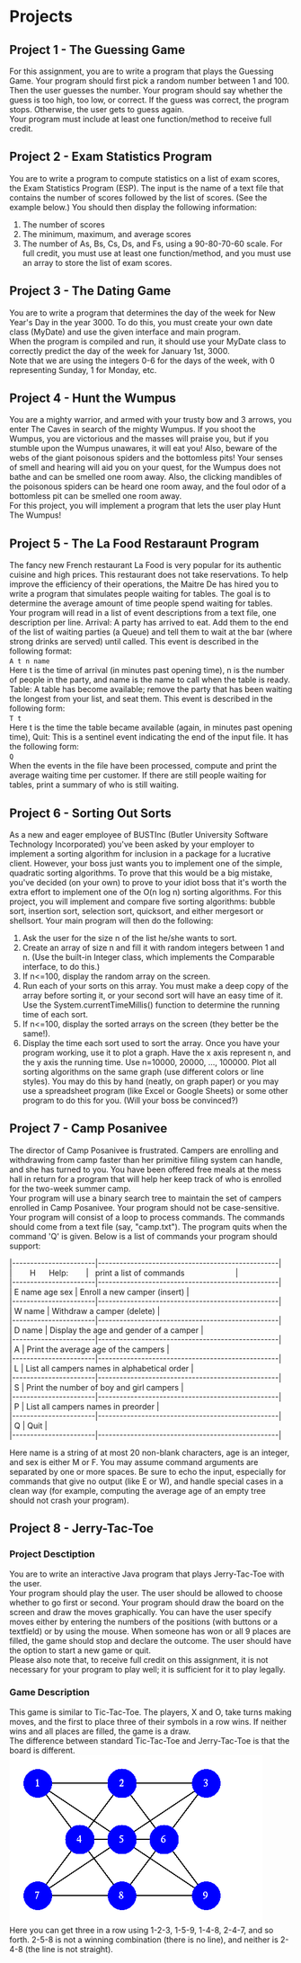 # Projects

## Project 1 - The Guessing Game
For this assignment, you are to write a program that plays the Guessing Game. Your program should first pick a random number between 1 and 100. Then the user guesses the number. Your program should say whether the guess is too high, too low, or correct. If the guess was correct, the program stops. Otherwise, the user gets to guess again.</br>
Your program must include at least one function/method to receive full credit.

## Project 2 - Exam Statistics Program
You are to write a program to compute statistics on a list of exam scores, the Exam Statistics Program (ESP). The input is the name of a text file that contains the number of scores followed by the list of scores. (See the example below.) You should then display the following information:
1. The number of scores
1. The minimum, maximum, and average scores
1. The number of As, Bs, Cs, Ds, and Fs, using a 90-80-70-60 scale.
For full credit, you must use at least one function/method, and you must use an array to store the list of exam scores.

## Project 3 - The Dating Game
You are to write a program that determines the day of the week for New Year's Day in the year 3000. To do this, you must create your own date class (MyDate) and use the given interface and main program.</br>
When the program is compiled and run, it should use your MyDate class to correctly predict the day of the week for January 1st, 3000.</br>
Note that we are using the integers 0-6 for the days of the week, with 0 representing Sunday, 1 for Monday, etc.

## Project 4 - Hunt the Wumpus
You are a mighty warrior, and armed with your trusty bow and 3 arrows, you enter The Caves in search of the mighty Wumpus. If you shoot the Wumpus, you are victorious and the masses will praise you, but if you stumble upon the Wumpus unawares, it will eat you! Also, beware of the webs of the giant poisonous spiders and the bottomless pits!
Your senses of smell and hearing will aid you on your quest, for the Wumpus does not bathe and can be smelled one room away. Also, the clicking mandibles of the poisonous spiders can be heard one room away, and the foul odor of a bottomless pit can be smelled one room away. </br>
For this project, you will implement a program that lets the user play Hunt The Wumpus!

## Project 5 - The La Food Restaraunt Program
The fancy new French restaurant La Food is very popular for its authentic cuisine and high prices. This restaurant does not take reservations. To help improve the efficiency of their operations, the Maitre De has hired you to write a program that simulates people waiting for tables. The goal is to determine the average amount of time people spend waiting for tables.</br>
Your program will read in a list of event descriptions from a text file, one description per line.
Arrival: A party has arrived to eat. Add them to the end of the list of waiting parties (a Queue) and tell them to wait at the bar (where strong drinks are served) until called. This event is described in the following format:</br>
`A t n name`</br>
Here t is the time of arrival (in minutes past opening time), n is the number of people in the party, and name is the name to call when the table is ready.</br>
Table: A table has become available; remove the party that has been waiting the longest from your list, and seat them. This event is described in the following form:</br>
`T t`</br>
Here t is the time the table became available (again, in minutes past opening time),
Quit: This is a sentinel event indicating the end of the input file. It has the following form:</br>
`Q`</br>
When the events in the file have been processed, compute and print the average waiting time per customer. If there are still people waiting for tables, print a summary of who is still waiting.

## Project 6 - Sorting Out Sorts
As a new and eager employee of BUSTInc (Butler University Software Technology Incorporated) you've been asked by your employer to implement a sorting algorithm for inclusion in a package for a lucrative client. However, your boss just wants you to implement one of the simple, quadratic sorting algorithms. To prove that this would be a big mistake, you've decided (on your own) to prove to your idiot boss that it's worth the extra effort to implement one of the O(n log n) sorting algorithms. For this project, you will implement and compare five sorting algorithms: bubble sort, insertion sort, selection sort, quicksort, and either mergesort or shellsort. Your main program will then do the following:

 1. Ask the user for the size n of the list he/she wants to sort.
1. Create an array of size n and fill it with random integers between 1 and n. 
(Use the built-in Integer class, which implements the Comparable interface, to do this.) 
1. If n<=100, display the random array on the screen.
1. Run each of your sorts on this array. You must make a deep copy of the array before sorting it, or your second sort will have an easy time of it. Use the System.currentTimeMillis() function to determine the running time of each sort.
1. If n<=100, display the sorted arrays on the screen (they better be the same!).
1. Display the time each sort used to sort the array.
Once you have your program working, use it to plot a graph. Have the x axis represent n, and the y axis the running time. Use n=10000, 20000, ..., 100000. Plot all sorting algorithms on the same graph (use different colors or line styles). You may do this by hand (neatly, on graph paper) or you may use a spreadsheet program (like Excel or Google Sheets) or some other program to do this for you. (Will your boss be convinced?)

## Project 7 - Camp Posanivee
The director of Camp Posanivee is frustrated. Campers are enrolling and withdrawing from camp faster than her primitive filing system can handle, and she has turned to you. You have been offered free meals at the mess hall in return for a program that will help her keep track of who is enrolled for the two-week summer camp. </br>
Your program will use a binary search tree to maintain the set of campers enrolled in Camp Posanivee. Your program should not be case-sensitive. </br>
Your program will consist of a loop to process commands. The commands should come from a text file (say, "camp.txt"). The program quits when the command 'Q' is given. Below is a list of commands your program should support:</br>

|-----------------------|--------------------------------------------------|</br>
|&nbsp;&nbsp;&nbsp;&nbsp;&nbsp;&nbsp;&nbsp;&nbsp;H&nbsp;&nbsp;&nbsp;&nbsp;&nbsp;&nbsp;Help:&nbsp;&nbsp;&nbsp;&nbsp;&nbsp;&nbsp;&nbsp;&nbsp;|&nbsp;&nbsp;&nbsp;print a list of commands&nbsp;&nbsp;&nbsp;&nbsp;&nbsp;&nbsp;&nbsp;&nbsp;&nbsp;&nbsp;&nbsp;&nbsp;&nbsp;&nbsp;&nbsp;&nbsp;&nbsp;&nbsp;&nbsp;&nbsp;&nbsp;&nbsp;&nbsp;|</br>
|-----------------------|--------------------------------------------------|</br>
|   E      name age sex |   Enroll a new camper (insert)                   |</br>
|-----------------------|--------------------------------------------------|</br>
|   W      name	        |   Withdraw a camper (delete)                     |</br>
|-----------------------|--------------------------------------------------|</br>
|   D      name	        |   Display the age and gender of a camper         |</br>
|-----------------------|--------------------------------------------------|</br>
|   A	                  |   Print the average age of the campers           |</br>
|-----------------------|--------------------------------------------------|</br>
|   L	                  |   List all campers names in alphabetical order   |</br>
|-----------------------|--------------------------------------------------|</br>
|   S	                  |   Print the number of boy and girl campers       |</br>
|-----------------------|--------------------------------------------------|</br>
|   P	                  |   List all campers names in preorder             |</br>
|-----------------------|--------------------------------------------------|</br>
|   Q	                  |   Quit                                           |</br>
|-----------------------|--------------------------------------------------|</br>

Here name is a string of at most 20 non-blank characters, age is an integer, and sex is either M or F. You may assume command arguments are separated by one or more spaces.
Be sure to echo the input, especially for commands that give no output (like E or W), and handle special cases in a clean way (for example, computing the average age of an empty tree should not crash your program).


## Project 8 - Jerry-Tac-Toe

### Project Desctiption
You are to write an interactive Java program that plays Jerry-Tac-Toe with the user.</br>
Your program should play the user. The user should be allowed to choose whether to go first or second. Your program should draw the board on the screen and draw the moves graphically. You can have the user specify moves either by entering the numbers of the positions (with buttons or a textfield) or by using the mouse. When someone has won or all 9 places are filled, the game should stop and declare the outcome. The user should have the option to start a new game or quit. </br>
Please also note that, to receive full credit on this assignment, it is not necessary for your program to play well; it is sufficient for it to play legally.</br>

### Game Description
This game is similar to Tic-Tac-Toe. The players, X and O, take turns making moves, and the first to place three of their symbols in a row wins. If neither wins and all places are filled, the game is a draw.</br>
The difference between standard Tic-Tac-Toe and Jerry-Tac-Toe is that the board is different.</br>
![alt text](https://github.com/RachelBurke/CS248/blob/master/Projects/jtt.gif)</br>
Here you can get three in a row using 1-2-3, 1-5-9, 1-4-8, 2-4-7, and so forth. 2-5-8 is not a winning combination (there is no line), and neither is 2-4-8 (the line is not straight).</br>
